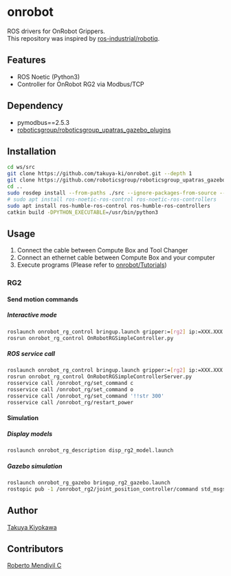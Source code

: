 # onrobot
ROS drivers for OnRobot Grippers.\
This repository was inspired by [ros-industrial/robotiq](https://github.com/ros-industrial/robotiq).

## Features
* ROS Noetic (Python3)
* Controller for OnRobot RG2 via Modbus/TCP

## Dependency
* pymodbus==2.5.3
* [roboticsgroup/roboticsgroup_upatras_gazebo_plugins](https://github.com/roboticsgroup/roboticsgroup_upatras_gazebo_plugins.git)

## Installation
```bash
cd ws/src
git clone https://github.com/takuya-ki/onrobot.git --depth 1
git clone https://github.com/roboticsgroup/roboticsgroup_upatras_gazebo_plugins.git --depth 1
cd ..
sudo rosdep install --from-paths ./src --ignore-packages-from-source --rosdistro humble -y --os=ubuntu:jammy -y
# sudo apt install ros-noetic-ros-control ros-noetic-ros-controllers
sudo apt install ros-humble-ros-control ros-humble-ros-controllers
catkin build -DPYTHON_EXECUTABLE=/usr/bin/python3
```

## Usage
1. Connect the cable between Compute Box and Tool Changer
2. Connect an ethernet cable between Compute Box and your computer
3. Execute programs (Please refer to [onrobot/Tutorials](http://wiki.ros.org/onrobot/Tutorials))

### RG2
#### Send motion commands
##### Interactive mode
```bash
roslaunch onrobot_rg_control bringup.launch gripper:=[rg2] ip:=XXX.XXX.XXX.XXX
rosrun onrobot_rg_control OnRobotRGSimpleController.py
```

##### ROS service call
```bash
roslaunch onrobot_rg_control bringup.launch gripper:=[rg2] ip:=XXX.XXX.XXX.XXX
rosrun onrobot_rg_control OnRobotRGSimpleControllerServer.py
rosservice call /onrobot_rg/set_command c
rosservice call /onrobot_rg/set_command o
rosservice call /onrobot_rg/set_command '!!str 300'
rosservice call /onrobot_rg/restart_power
```

#### Simulation
##### Display models
```bash
roslaunch onrobot_rg_description disp_rg2_model.launch
```

##### Gazebo simulation
```bash
roslaunch onrobot_rg_gazebo bringup_rg2_gazebo.launch
rostopic pub -1 /onrobot_rg2/joint_position_controller/command std_msgs/Float64 "data: 0.5"
```

## Author
[Takuya Kiyokawa](https://takuya-ki.github.io/)

## Contributors
[Roberto Mendivil C](https://github.com/Robertomendivil97)
